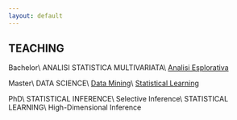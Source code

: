 ```yaml
---
layout: default
---
```


## TEACHING

Bachelor\\
ANALISI STATISTICA MULTIVARIATA\\
[Analisi Esplorativa](https://aldosolari.github.io/AE/)

Master\\
DATA SCIENCE\\
[Data Mining](https://aldosolari.github.io/DM/)\\
[Statistical Learning](https://aldosolari.github.io/SL)

PhD\\
STATISTICAL INFERENCE\\
Selective Inference\\
STATISTICAL LEARNING\\
High-Dimensional Inference
